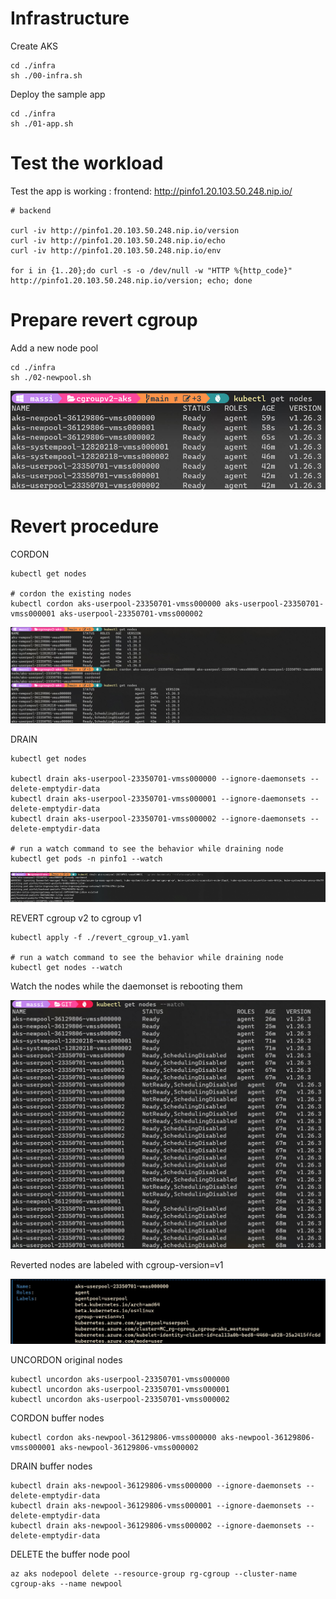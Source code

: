 
# Infrastructure

Create AKS

```
cd ./infra
sh ./00-infra.sh
```

Deploy the sample app

```
cd ./infra
sh ./01-app.sh
```

# Test the workload

Test the app is working : frontend: http://pinfo1.20.103.50.248.nip.io/

```
# backend

curl -iv http://pinfo1.20.103.50.248.nip.io/version
curl -iv http://pinfo1.20.103.50.248.nip.io/echo
curl -iv http://pinfo1.20.103.50.248.nip.io/env

for i in {1..20};do curl -s -o /dev/null -w "HTTP %{http_code}" http://pinfo1.20.103.50.248.nip.io/version; echo; done
```

# Prepare revert cgroup

Add a new node pool
```
cd ./infra
sh ./02-newpool.sh
```

![](imgs/newpool.jpg)

# Revert procedure

CORDON

```
kubectl get nodes

# cordon the existing nodes
kubectl cordon aks-userpool-23350701-vmss000000 aks-userpool-23350701-vmss000001 aks-userpool-23350701-vmss000002
```

![](imgs/cordon-existing.jpg)

DRAIN

```
kubectl get nodes

kubectl drain aks-userpool-23350701-vmss000000 --ignore-daemonsets --delete-emptydir-data 
kubectl drain aks-userpool-23350701-vmss000001 --ignore-daemonsets --delete-emptydir-data 
kubectl drain aks-userpool-23350701-vmss000002 --ignore-daemonsets --delete-emptydir-data 

# run a watch command to see the behavior while draining node
kubectl get pods -n pinfo1 --watch
```

![](imgs/drain.jpg)

REVERT cgroup v2 to cgroup v1

```
kubectl apply -f ./revert_cgroup_v1.yaml

# run a watch command to see the behavior while draining node
kubectl get nodes --watch
```

Watch the nodes while the daemonset is rebooting them

![](imgs/nodewatch.jpg)

Reverted nodes are labeled with cgroup-version=v1

![](imgs/nodelabeled.jpg)

UNCORDON original nodes

```
kubectl uncordon aks-userpool-23350701-vmss000000
kubectl uncordon aks-userpool-23350701-vmss000001
kubectl uncordon aks-userpool-23350701-vmss000002
```

CORDON buffer nodes

```
kubectl cordon aks-newpool-36129806-vmss000000 aks-newpool-36129806-vmss000001 aks-newpool-36129806-vmss000002
```

DRAIN buffer nodes

```
kubectl drain aks-newpool-36129806-vmss000000 --ignore-daemonsets --delete-emptydir-data
kubectl drain aks-newpool-36129806-vmss000001 --ignore-daemonsets --delete-emptydir-data
kubectl drain aks-newpool-36129806-vmss000002 --ignore-daemonsets --delete-emptydir-data
```

DELETE the buffer node pool

```
az aks nodepool delete --resource-group rg-cgroup --cluster-name cgroup-aks --name newpool
```